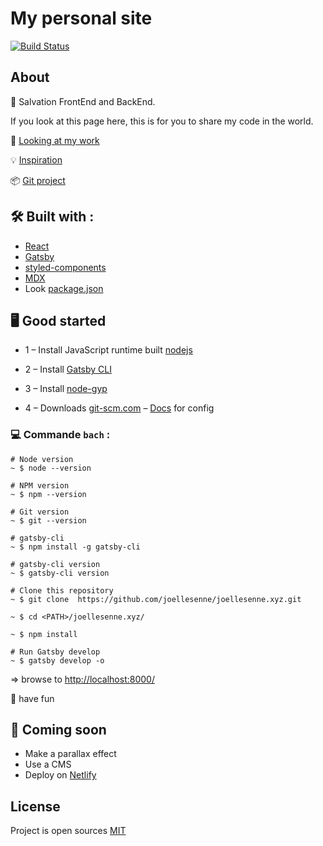 # My personal site
  
  [![Build Status](https://travis-ci.com/joellesenne/joellesenne.xyz.svg?token=grPssqD9gpHqh7fqn8Ep&branch=master)](https://travis-ci.com/joellesenne/joellesenne.xyz)

## About

👋 Salvation FrontEnd and BackEnd.

If you look at this page here,
this is for you to share my code in the world.

👀 [Looking at my work](https://joellesenne.xyz)

💡 [Inspiration](https://www.lekoarts.de/en/)

📦 [Git project](https://github.com/joellesenne/joellesenne.xyz)

## 🛠 Built with :

- [React](https://reactjs.org/)
- [Gatsby](https://www.gatsbyjs.org/)
- [styled-components](https://www.styled-components.com/)
- [MDX](https://mdxjs.com/)
- Look [package.json](package.json)

## 🖥 Good started

- 1 – Install JavaScript runtime built [nodejs](https://nodejs.org/en/)
- 2 – Install [Gatsby CLI](https://www.gatsbyjs.org/packages/gatsby-cli/)
- 3 – Install [node-gyp](https://github.com/nodejs/node-gyp#installation)

- 4 – Downloads [git-scm.com](https://git-scm.com/downloads) – [Docs](https://git-scm.com/docs) for config

### 💻 Commande `bach` :
``` 
# Node version
~ $ node --version

# NPM version
~ $ npm --version

# Git version
~ $ git --version

# gatsby-cli
~ $ npm install -g gatsby-cli

# gatsby-cli version
~ $ gatsby-cli version

# Clone this repository
~ $ git clone  https://github.com/joellesenne/joellesenne.xyz.git

~ $ cd <PATH>/joellesenne.xyz/

~ $ npm install

# Run Gatsby develop
~ $ gatsby develop -o
```

=> browse to [http://localhost:8000/](http://localhost:8000/)

🎉 have fun

## 🚧 Coming soon

- Make a parallax effect
- Use a CMS
- Deploy on [Netlify](https://www.netlifycms.org/)


## License

Project is open sources [MIT](LICENSE)